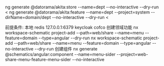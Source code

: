 ng generate @datorama/akita:store --name=dept --no-interactive --dry-run <
ng generate @datorama/akita:feature --name=dept --project=system --dirName=domain/dept --no-interactive --dry-run <


前提条件:
本地 redis  127.0.0.1:6379
keycloak cofco
创建领域功能
nx workspace-schematic project-add --path=web/share --name=menu --feature=domain --type=angular --dry-run
nx workspace-schematic project-add --path=web/share --name=menu --feature=domain --type=angular --no-interactive --dry-run
创建组件
nx generate @schematics/angular:component --name=menu-sider --project=web-share-menu-feature-menu-sider --no-interactive
